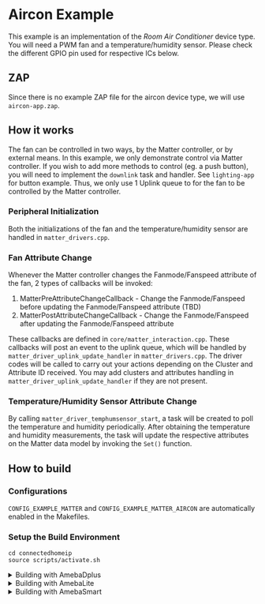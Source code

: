 # Aircon Example
This example is an implementation of the *Room Air Conditioner* device type. 
You will need a PWM fan and a temperature/humidity sensor. Please check the different GPIO pin used for respective ICs below.

## ZAP
Since there is no example ZAP file for the aircon device type, we will use `aircon-app.zap`.

## How it works
The fan can be controlled in two ways, by the Matter controller, or by external means. In this example, we only demonstrate control via Matter controller. If you wish to add more methods to control (eg. a push button), you will need to implement the `downlink` task and handler. See `lighting-app` for button example.
Thus, we only use 1 Uplink queue to for the fan to be controlled by the Matter controller.

### Peripheral Initialization
Both the initializations of the fan and the temperature/humidity sensor are handled in `matter_drivers.cpp`.

### Fan Attribute Change
Whenever the Matter controller changes the Fanmode/Fanspeed attribute of the fan, 2 types of callbacks will be invoked:
  1. MatterPreAttributeChangeCallback - Change the Fanmode/Fanspeed before updating the Fanmode/Fanspeed attribute (TBD)
  2. MatterPostAttributeChangeCallback - Change the Fanmode/Fanspeed after updating the Fanmode/Fanspeed attribute

These callbacks are defined in `core/matter_interaction.cpp`.
These callbacks will post an event to the uplink queue, which will be handled by `matter_driver_uplink_update_handler` in `matter_drivers.cpp`.
The driver codes will be called to carry out your actions depending on the Cluster and Attribute ID received.
You may add clusters and attributes handling in `matter_driver_uplink_update_handler` if they are not present. 

### Temperature/Humidity Sensor Attribute Change
By calling `matter_driver_temphumsensor_start`, a task will be created to poll the temperature and humidity periodically.
After obtaining the temperature and humidity measurements, the task will update the respective attributes on the Matter data model by invoking the `Set()` function. 

## How to build

### Configurations
`CONFIG_EXAMPLE_MATTER` and `CONFIG_EXAMPLE_MATTER_AIRCON` are automatically enabled in the Makefiles.

### Setup the Build Environment
  
    cd connectedhomeip
    source scripts/activate.sh

<details>
  <summary>Building with AmebaDplus</summary>

### AmebaDplus (RTL8721Dx)

#### GPIO Pin Configuration

| Peripheral | Pin   |
| ---------- | ----- |
| Fan        | PB_18  |
| Sensor     | Depends on type of sensor |

#### Build Matter Libraries

    cd ameba-rtos/amebadplus_gcc_project
    make -C project_km4/asdk aircon_port

#### Build the Final Firmware

    cd ameba-rtos/amebadplus_gcc_project
    make all MATTER_EXAMPLE=aircon

#### Flash the Image
Refer to this [guide](https://github.com/Ameba-AIoT/ameba-rtos/blob/master/README.md#flashing) to flash the image with Windows Image Tool

#### Clean Matter Libraries and Firmware

    cd ameba-rtos/amebadplus_gcc_project/project_km4
    make clean
</details>

<details>
  <summary>Building with AmebaLite</summary>

### AmebaLite (RTL8720EA / RTL8726EA)

#### GPIO Pin Configuration

| Peripheral | Pin   |
| ---------- | ----- |
| Fan        | PA_31  |
| Sensor     | Depends on type of sensor |

#### Build Matter Libraries

    cd ameba-rtos/amebalite_gcc_project
    make -C project_km4/asdk aircon_port

#### Build the Final Firmware

    cd ameba-rtos/amebalite_gcc_project
    make all MATTER_EXAMPLE=aircon

#### Flash the Image
Refer to this [guide](https://github.com/Ameba-AIoT/ameba-rtos/blob/master/README.md#flashing) to flash the image with Windows Image Tool

#### Clean Matter Libraries and Firmware

    cd ameba-rtos/amebalite_gcc_project/project_km4
    make clean
</details>

<details>
  <summary>Building with AmebaSmart</summary>

### AmebaSmart (RTL8730E)

#### GPIO Pin Configuration

| Peripheral | Pin   |
| ---------- | ----- |
| Fan        | PA_5  |
| Sensor     | Depends on type of sensor |

#### Build Matter Libraries

    cd ameba-rtos/amebasmart_gcc_project
    make -C project_ap/asdk aircon_port

#### Build the Final Firmware

    cd ameba-rtos/amebasmart_gcc_project
    make all MATTER_EXAMPLE=aircon

#### Flash the Image
Refer to this [guide](https://github.com/Ameba-AIoT/ameba-rtos/blob/master/README.md#flashing) to flash the image with Windows Image Tool

#### Clean Matter Libraries and Firmware

    cd ameba-rtos/amebasmart_gcc_project/project_ap
    make clean
</details>
